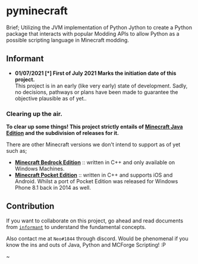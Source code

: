 # pyminecraft

Brief; Utilizing the JVM implementation of Python Jython to create a Python package that interacts with popular Modding APIs to allow Python as a possible scripting language in Minecraft modding.

## Informant

- **01/07/2021 [*] First of July 2021 Marks the initiation date of this project.**
  <br>
  This project is in an early (like very early) state of development. Sadly, no decisions, pathways or plans have been made to guarantee the objective plausible as of yet..

### Clearing up the air.

**To clear up some things! This project strictly entails of [Minecraft Java Edition](https://www.minecraft.net/en-us/store/minecraft-java-edition) and the subdivision of releases for it.**

There are other Minecraft versions we don't intend to support as of yet such as;

- **[Minecraft Bedrock Edition](https://www.minecraft.net/en-us/store/minecraft-windows100)** :: written in C++ and only available on Windows Machines.
- **[Minecraft Pocket Edition](https://play.google.com/store/apps/details?id=com.mojang.minecraftpe&hl=en&gl=US)** :: written in C++ and supports iOS and Android. Whilst a port of Pocket Edition was released for Windows Phone 8.1 back in 2014 as well.

## Contribution

If you want to collaborate on this project, go ahead and read documents from [`informant`](https://github.com/Rickaym/pyminecraft/tree/main/informant) to understand the fundamental concepts.

Also contact me at `Neo#1844` through discord. Would be phenomenal if you know the ins and outs of Java, Python and MCForge Scripting! :P

~
